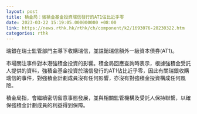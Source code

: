 ```yaml
---
layout: post
title: 積金局：強積金基金投資瑞信發行的AT1佔比近乎零
date: 2023-03-22 15:19:05.000000000 +08:00
link: https://news.rthk.hk/rthk/ch/component/k2/1693076-20230322.htm
categories: rthk
---
```


瑞銀在瑞士監管部門主導下收購瑞信，並註銷瑞信額外一級資本債券(AT1)。

市場關注事件對本港強積金投資的影響。積金局回應查詢時表示，根據強積金受託人提供的資料，強積金基金投資於瑞信發行的AT1佔比近乎零，因此有關瑞銀收購瑞信的事件，對強積金計劃成員沒有任何影響，亦沒有對強積金投資構成任何風險。

積金局指，會繼續密切留意事態發展，並與相關監管機構及受託人保持聯繫，以確保強積金計劃成員的利益得到保障。

